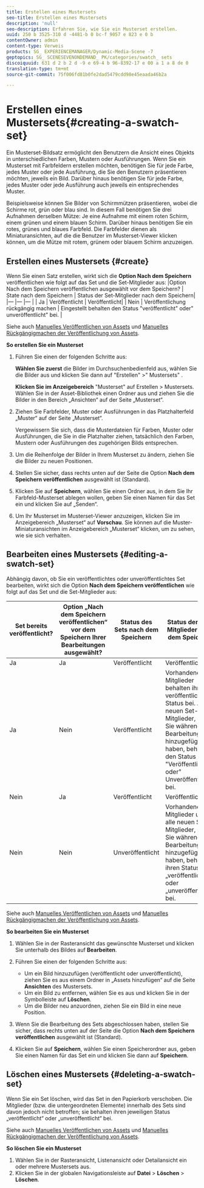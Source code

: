 ```yaml
---
title: Erstellen eines Mustersets
seo-title: Erstellen eines Mustersets
description: 'null'
seo-description: Erfahren Sie, wie Sie ein Musterset erstellen.
uuid: 250 b 3525-310 d -4481-b 0 bc-f 9057 e 823 e 0 b
contentOwner: admin
content-type: Verweis
products: SG_ EXPERIENCEMANAGER/Dynamic-Media-Scene -7
geptopics: SG_ SCENESEVENONDEMAND_ PK/categories/swatch_ sets
discoiquuid: 631 d 2 b 2 d -9 e 69-4 b 96-8392-17 e 00 a 1 a 8 de 0
translation-type: tm+mt
source-git-commit: 75f006fd81b0fe2dad5479cdd98e45eaada46b2a

---
```



# Erstellen eines Mustersets{#creating-a-swatch-set}

Ein Musterset-Bildsatz ermöglicht den Benutzern die Ansicht eines Objekts in unterschiedlichen Farben, Mustern oder Ausführungen. Wenn Sie ein Musterset mit Farbfeldern erstellen möchten, benötigen Sie für jede Farbe, jedes Muster oder jede Ausführung, die Sie den Benutzern präsentieren möchten, jeweils ein Bild. Darüber hinaus benötigen Sie für jede Farbe, jedes Muster oder jede Ausführung auch jeweils ein entsprechendes Muster.

Beispielsweise können Sie Bilder von Schirmmützen präsentieren, wobei die Schirme rot, grün oder blau sind. In diesem Fall benötigen Sie drei Aufnahmen derselben Mütze: Je eine Aufnahme mit einem roten Schirm, einem grünen und einem blauen Schirm. Darüber hinaus benötigen Sie ein rotes, grünes und blaues Farbfeld. Die Farbfelder dienen als Miniaturansichten, auf die die Benutzer im Musterset-Viewer klicken können, um die Mütze mit rotem, grünem oder blauem Schirm anzuzeigen.

## Erstellen eines Mustersets {#create}

Wenn Sie einen Satz erstellen, wirkt sich die **Option Nach dem Speichern** veröffentlichen wie folgt auf das Set und die Set-Mitglieder aus:
|Option Nach dem Speichern veröffentlichen ausgewählt vor dem Speichern? | State nach dem Speichern | Status der Set-Mitglieder nach dem Speichern|
|— |— |— |
| Ja | Veröffentlicht | Veröffentlicht|
| Nein | Veröffentlichung rückgängig machen | Eingestellt behalten den Status "veröffentlicht" oder" unveröffentlicht" bei. |

Siehe auch [Manuelles Veröffentlichen von Assets](publishing-files.md#manually_publishing_assets) und [Manuelles Rückgängigmachen der Veröffentlichung von Assets](publishing-files.md#manually_unpublishing_assets).

**So erstellen Sie ein Musterset**

1. Führen Sie einen der folgenden Schritte aus:

   **Wählen Sie
zuerst** die Bilder im Durchsuchenbedienfeld aus, wählen Sie die Bilder aus und klicken Sie dann auf "Erstellen" &gt;" Mustersets" .

   **Klicken Sie im Anzeigebereich** "Musterset" auf Erstellen &gt; Mustersets. Wählen Sie in der Asset-Bibliothek einen Ordner aus und ziehen Sie die Bilder in den Bereich „Ansichten“ auf der Seite „Musterset“.

1. Ziehen Sie Farbfelder, Muster oder Ausführungen in das Platzhalterfeld „Muster“ auf der Seite „Musterset“.

   Vergewissern Sie sich, dass die Musterdateien für Farben, Muster oder Ausführungen, die Sie in die Platzhalter ziehen, tatsächlich den Farben, Mustern oder Ausführungen des zugehörigen Bilds entsprechen.

1. Um die Reihenfolge der Bilder in Ihrem Musterset zu ändern, ziehen Sie die Bilder zu neuen Positionen.
1. Stellen Sie sicher, dass rechts unten auf der Seite die Option **Nach dem Speichern veröffentlichen** ausgewählt ist (Standard).
1. Klicken Sie auf **Speichern**, wählen Sie einen Ordner aus, in dem Sie Ihr Farbfeld-Musterset ablegen wollen, geben Sie einen Namen für das Set ein und klicken Sie auf „Senden“.
1. Um Ihr Musterset im Musterset-Viewer anzuzeigen, klicken Sie im Anzeigebereich „Musterset“ auf **Vorschau**. Sie können auf die Muster-Miniaturansichten im Anzeigebereich „Musterset“ klicken, um zu sehen, wie sie sich verhalten.

## Bearbeiten eines Mustersets {#editing-a-swatch-set}

Abhängig davon, ob Sie ein veröffentlichtes oder unveröffentlichtes Set bearbeiten, wirkt sich die Option **Nach dem Speichern veröffentlichen** wie folgt auf das Set und die Set-Mitglieder aus:

| Set bereits veröffentlicht? | Option „Nach dem Speichern veröffentlichen“ vor dem Speichern Ihrer Bearbeitungen ausgewählt? | Status des Sets nach dem Speichern | Status der Set-Mitglieder nach dem Speichern |
|--- |--- |--- |--- |
| Ja | Ja | Veröffentlicht | Veröffentlicht |
| Ja | Nein | Veröffentlicht | Vorhandene Set-Mitglieder behalten ihren veröffentlichten Status bei. Alle neuen Set-Mitglieder, die Sie während der Bearbeitung hinzugefügt haben, behalten den Status "Veröffentlicht" oder" Unveröffentlicht" bei. |
| Nein | Ja | Veröffentlicht | Veröffentlicht |
| Nein | Nein | Unveröffentlicht | Vorhandene Set-Mitglieder und alle neuen Set-Mitglieder, die Sie während der Bearbeitung hinzugefügt haben, behalten ihren Status „veröffentlicht“ oder „unveröffentlicht“ bei. |

Siehe auch [Manuelles Veröffentlichen von Assets](publishing-files.md#manually_publishing_assets) und [Manuelles Rückgängigmachen der Veröffentlichung von Assets](publishing-files.md#manually_unpublishing_assets).

**So bearbeiten Sie ein Musterset**

1. Wählen Sie in der Rasteransicht das gewünschte Musterset und klicken Sie unterhalb des Bildes auf **Bearbeiten**.
1. Führen Sie einen der folgenden Schritte aus:

   * Um ein Bild hinzuzufügen (veröffentlicht oder unveröffentlicht), ziehen Sie es aus einem Ordner in „Assets hinzufügen“ auf die Seite **Ansichten** des Mustersets.
   * Um ein Bild zu entfernen, wählen Sie es aus und klicken Sie in der Symbolleiste auf **Löschen**.
   * Um die Bilder neu anzuordnen, ziehen Sie ein Bild in eine neue Position.

1. Wenn Sie die Bearbeitung des Sets abgeschlossen haben, stellen Sie sicher, dass rechts unten auf der Seite die Option **Nach dem Speichern veröffentlichen** ausgewählt ist (Standard).
1. Klicken Sie auf **Speichern**, wählen Sie einen Speicherordner aus, geben Sie einen Namen für das Set ein und klicken Sie dann auf **Speichern**.

## Löschen eines Mustersets {#deleting-a-swatch-set}

Wenn Sie ein Set löschen, wird das Set in den Papierkorb verschoben. Die Mitglieder (bzw. die untergeordneten Elemente) innerhalb des Sets sind davon jedoch nicht betroffen; sie behalten ihren jeweiligen Status „veröffentlicht“ oder „unveröffentlicht“ bei.

Siehe auch [Manuelles Veröffentlichen von Assets](publishing-files.md#manually_publishing_assets) und [Manuelles Rückgängigmachen der Veröffentlichung von Assets](publishing-files.md#manually_unpublishing_assets).

**So löschen Sie ein Musterset**

1. Wählen Sie in der Rasteransicht, Listenansicht oder Detailansicht ein oder mehrere Mustersets aus.
1. Klicken Sie in der globalen Navigationsleiste auf **Datei** &gt; **Löschen** &gt; **Löschen**.

